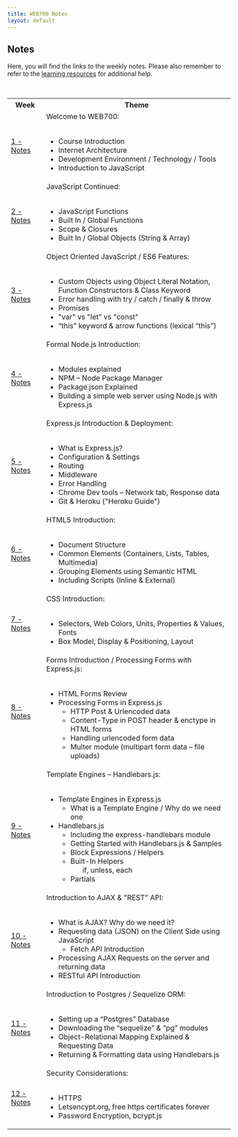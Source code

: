 ```yaml
---
title: WEB700 Notes
layout: default
---
```


## Notes

Here, you will find the links to the weekly notes.  Please also remember to refer to the [learning resources](/resources) for additional help.

<br>

<table>
<tbody><tr>
<th id="tbl6">Week</th>
<th id="tbl7">Theme</th>
</tr>
<tr>
<td headers="tbl6"><a href="/notes/week01">1 - Notes</a></td>
<td headers="tbl7">
Welcome to WEB700:<br /><br />
<ul>
<li>Course Introduction</li>
<li>Internet Architecture</li>
<li>Development Environment / Technology / Tools</li>
<li>Introduction to JavaScript</li>
</ul>
</td>
</tr>
<tr>
<td headers="tbl6"><a href="/notes/week02">2 - Notes</a></td>
<td headers="tbl7">
JavaScript Continued:<br /><br />
<ul>
<li>JavaScript Functions</li><li>Built In / Global Functions</li><li>Scope &amp; Closures</li><li>Built In / Global Objects (String &amp; Array)</li>
</ul>
</td>
</tr>
<tr>
<td headers="tbl6"><a href="/notes/week03">3 - Notes</a></td>
<td headers="tbl7">
Object Oriented JavaScript / ES6 Features:<br /><br />
<ul>
<li>Custom Objects using Object Literal Notation, Function Constructors & Class Keyword</li>
<li>Error handling with try / catch / finally & throw</li>
<li>Promises</li>
<li>"var" vs "let" vs "const"</li>
<li>“this” keyword & arrow functions (lexical “this”)</li>
</ul>
</td>
</tr>
<tr>
<td headers="tbl6"><a href="/notes/week04">4 - Notes</a></td>
<td headers="tbl7">
Formal Node.js Introduction:<br /><br />
<ul>
<li>Modules explained</li>
<li>NPM – Node Package Manager</li>
<li>Package.json Explained</li>
<li>Building a simple web server using Node.js with Express.js</li>
</ul>
</td>
</tr>
<tr>
<td headers="tbl6"><a href="/notes/week05">5 - Notes</a></td>
<td headers="tbl7">
Express.js Introduction &amp; Deployment:<br /><br />
<ul>
<li>What is Express.js?</li>
<li>Configuration & Settings</li>
<li>Routing</li>
<li>Middleware</li>
<li>Error Handling</li>
<li>Chrome Dev tools – Network tab, Response data</li>
<li>Git &amp; Heroku ("Heroku Guide")</li>
</ul>
</td>
</tr>
<tr>
<td headers="tbl6"><a href="/notes/week06">6 - Notes</a></td>
<td headers="tbl7">
HTML5 Introduction:<br /><br />
<ul>
<li>Document Structure</li>
<li>Common Elements (Containers, Lists, Tables, Multimedia)</li>
<li>Grouping Elements using Semantic HTML</li>
<li>Including Scripts (Inline &amp; External)</li>
</ul>
</td>
</tr>
<tr>
<td headers="tbl6"><a href="/notes/week07">7 - Notes</a></td>
<td headers="tbl7">
CSS Introduction:<br /><br />
<ul>
<li>Selectors, Web Colors, Units, Properties &amp; Values, Fonts</li>
<li>Box Model, Display &amp; Positioning, Layout</li>
</ul>
</td>
</tr>
<tr>
<td headers="tbl6"><a href="/notes/week08">8 - Notes</a></td>
<td headers="tbl7">
Forms Introduction / Processing Forms with Express.js:<br /><br />
<ul>
<li>HTML Forms Review</li>
<li>Processing Forms in Express.js
<ul>
<li>HTTP Post & Urlencoded data</li>
<li>Content-Type in POST header & enctype in HTML forms</li>
<li>Handling urlencoded form data</li>
<li>Multer module (multipart form data – file uploads)</li>
</ul>
</li>
</ul>
</td>
</tr>
<tr>
<td headers="tbl6"><a href="/notes/week09">9 - Notes</a></td>
<td headers="tbl7">
Template Engines – Handlebars.js:<br /><br />
<ul>
<li>Template Engines in Express.js
<ul>
<li>What is a Template Engine / Why do we need one</li>
</ul>
</li>
<li>Handlebars.js
<ul>
<li>Including the express-handlebars module</li>
<li>Getting Started with Handlebars.js &amp; Samples</li>
<li>Block Expressions / Helpers</li>
<li>Built-In Helpers
<ul>if, unless, each</ul>
</li>
<li>Partials</li>
</ul>
</li>
</ul>
</td>
</tr>
<tr>
<td headers="tbl6"><a href="/notes/week10">10 - Notes</a></td>
<td headers="tbl7">
Introduction to AJAX &amp; "REST" API:<br /><br />
<ul>
<li>What is AJAX? Why do we need it?</li>
<li>Requesting data (JSON) on the Client Side using JavaScript
<ul>
<li>Fetch API Introduction</li>
</ul>
</li>
<li>Processing AJAX Requests on the server and returning data</li>
<li>RESTful API Introduction</li>
</ul>
</td>
</tr>
<tr>
<td headers="tbl6"><a href="/notes/week11">11 - Notes</a></td>
<td headers="tbl7">
Introduction to Postgres / Sequelize ORM:<br /><br />
<ul>
<li>Setting up a “Postgres” Database</li>
<li>Downloading the “sequelize” &amp; “pg” modules</li>
<li>Object-Relational Mapping Explained &amp; Requesting Data</li>
<li>Returning &amp; Formatting data using Handlebars.js</li>
</ul>
</td>
</tr>
<tr>
<td headers="tbl6"><a href="/notes/week12">12 - Notes</a></td>
<td headers="tbl7">
Security Considerations:<br /><br />
<ul>
<li>HTTPS</li>
<li>Letsencypt.org, free https certificates forever</li>
<li>Password Encryption, bcrypt.js</li>
</ul>  
</td>
</tr>
</tbody></table>
